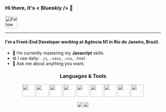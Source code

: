 ### Hi there, it's < Blueskiy /> 👋

[<img src="https://cdn.jsdelivr.net/gh/devicons/devicon@latest/icons/linkedin/linkedin-original.svg" height="40em" align="center" alt="Follow blueskiy on LinkedIn" />](https://www.linkedin.com/in/filipe-andre-machado/)

---- 

#### I'm a Front-End Developer working at Agência N1 in Rio de Janeiro, Brazil.

- 🌌 I’m currently mastering my **Javacript** skills.
- ⚙️ I use daily: `.js`, `.sass`, `.css`, `.html`
- 💬 Ask me about anything you want.

<div align="center">
 
  ### Languages & Tools

  <code><img height="40" src="https://cdn.jsdelivr.net/gh/devicons/devicon@latest/icons/react/react-original.svg"></code>
  <code><img height="40" src="https://cdn.jsdelivr.net/gh/devicons/devicon@latest/icons/nextjs/nextjs-original.svg"></code>
  <code><img height="40" src="https://cdn.jsdelivr.net/gh/devicons/devicon@latest/icons/typescript/typescript-original.svg"></code>
  <code><img height="40" src="https://cdn.jsdelivr.net/gh/devicons/devicon@latest/icons/javascript/javascript-original.svg"></code>
  <code><img height="40" src="https://cdn.jsdelivr.net/gh/devicons/devicon@latest/icons/sass/sass-original.svg"></code>
  <code><img height="40" src="https://cdn.jsdelivr.net/gh/devicons/devicon@latest/icons/jquery/jquery-original.svg"></code>
  <code><img height="40" src="https://cdn.jsdelivr.net/gh/devicons/devicon@latest/icons/bash/bash-original.svg"></code>
  <code><img height="40" src="https://cdn.jsdelivr.net/gh/devicons/devicon@latest/icons/git/git-original.svg"></code>
  <code><img height="40" src="https://cdn.jsdelivr.net/gh/devicons/devicon@latest/icons/css3/css3-original.svg"></code>
</div>

<p align = "center">
  <img src = "https://github-readme-stats.vercel.app/api?username=blueskiy&show_icons=true&theme=buefy&line_height=27">
  <img src = "https://github-readme-stats.vercel.app/api/top-langs/?username=blueskiy&hide=html,css&theme=buefy">
</p>

<!--
**blueskiy/blueskiy** is a ✨ _special_ ✨ repository because its `README.md` (this file) appears on your GitHub profile.

Here are some ideas to get you started:

- 🔭 I’m currently working on ...
- 🌱 I’m currently learning ...
- 👯 I’m looking to collaborate on ...
- 🤔 I’m looking for help with ...
- 💬 Ask me about ...
- 📫 How to reach me: ...
- 😄 Pronouns: ...
- ⚡ Fun fact: ...
-->

